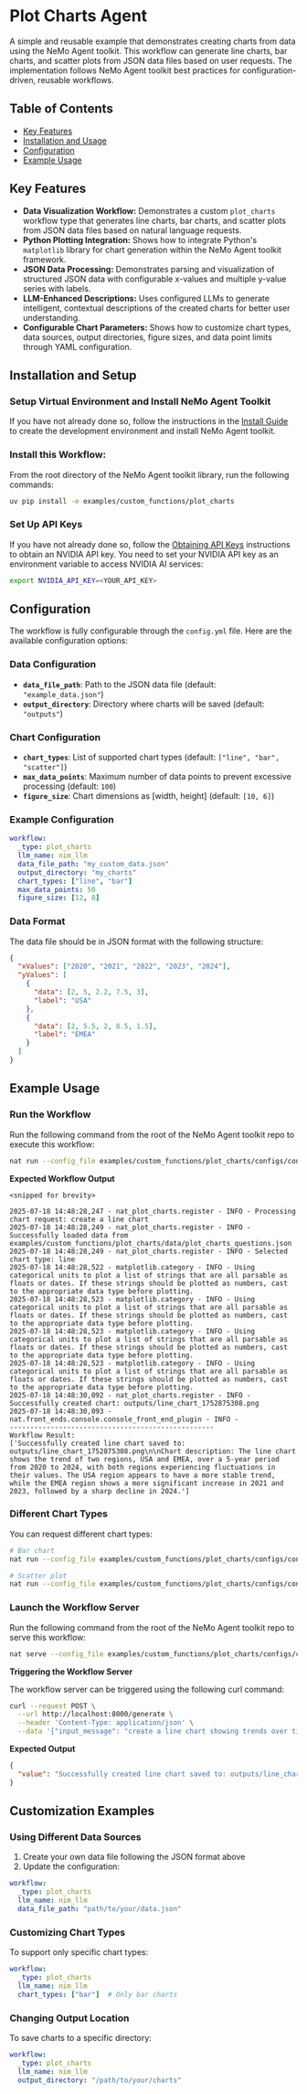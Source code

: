 <!--
SPDX-FileCopyrightText: Copyright (c) 2025, NVIDIA CORPORATION & AFFILIATES. All rights reserved.
SPDX-License-Identifier: Apache-2.0

Licensed under the Apache License, Version 2.0 (the "License");
you may not use this file except in compliance with the License.
You may obtain a copy of the License at

http://www.apache.org/licenses/LICENSE-2.0

Unless required by applicable law or agreed to in writing, software
distributed under the License is distributed on an "AS IS" BASIS,
WITHOUT WARRANTIES OR CONDITIONS OF ANY KIND, either express or implied.
See the License for the specific language governing permissions and
limitations under the License.
-->

<!--
  SPDX-FileCopyrightText: Copyright (c) 2024-2025 NVIDIA CORPORATION & AFFILIATES. All rights reserved.
  SPDX-License-Identifier: Apache-2.0
-->

# Plot Charts Agent

A simple and reusable example that demonstrates creating charts from data using the NeMo Agent toolkit. This workflow can generate line charts, bar charts, and scatter plots from JSON data files based on user requests. The implementation follows NeMo Agent toolkit best practices for configuration-driven, reusable workflows.

## Table of Contents

* [Key Features](#key-features)
* [Installation and Usage](#installation-and-setup)
* [Configuration](#configuration)
* [Example Usage](#example-usage)

## Key Features

- **Data Visualization Workflow:** Demonstrates a custom `plot_charts` workflow type that generates line charts, bar charts, and scatter plots from JSON data files based on natural language requests.
- **Python Plotting Integration:** Shows how to integrate Python's `matplotlib` library for chart generation within the NeMo Agent toolkit framework.
- **JSON Data Processing:** Demonstrates parsing and visualization of structured JSON data with configurable x-values and multiple y-value series with labels.
- **LLM-Enhanced Descriptions:** Uses configured LLMs to generate intelligent, contextual descriptions of the created charts for better user understanding.
- **Configurable Chart Parameters:** Shows how to customize chart types, data sources, output directories, figure sizes, and data point limits through YAML configuration.

## Installation and Setup

### Setup Virtual Environment and Install NeMo Agent Toolkit

If you have not already done so, follow the instructions in the [Install Guide](../../../docs/source/quick-start/installing.md#install-from-source) to create the development environment and install NeMo Agent toolkit.

### Install this Workflow:

From the root directory of the NeMo Agent toolkit library, run the following commands:

```bash
uv pip install -e examples/custom_functions/plot_charts
```

### Set Up API Keys

If you have not already done so, follow the [Obtaining API Keys](../../../docs/source/quick-start/installing.md#obtaining-api-keys) instructions to obtain an NVIDIA API key. You need to set your NVIDIA API key as an environment variable to access NVIDIA AI services:

```bash
export NVIDIA_API_KEY=<YOUR_API_KEY>
```

## Configuration

The workflow is fully configurable through the `config.yml` file. Here are the available configuration options:

### Data Configuration
- **`data_file_path`**: Path to the JSON data file (default: `"example_data.json"`)
- **`output_directory`**: Directory where charts will be saved (default: `"outputs"`)

### Chart Configuration
- **`chart_types`**: List of supported chart types (default: `["line", "bar", "scatter"]`)
- **`max_data_points`**: Maximum number of data points to prevent excessive processing (default: `100`)
- **`figure_size`**: Chart dimensions as [width, height] (default: `[10, 6]`)

### Example Configuration

```yaml
workflow:
  _type: plot_charts
  llm_name: nim_llm
  data_file_path: "my_custom_data.json"
  output_directory: "my_charts"
  chart_types: ["line", "bar"]
  max_data_points: 50
  figure_size: [12, 8]
```

### Data Format

The data file should be in JSON format with the following structure:

```json
{
  "xValues": ["2020", "2021", "2022", "2023", "2024"],
  "yValues": [
    {
      "data": [2, 5, 2.2, 7.5, 3],
      "label": "USA"
    },
    {
      "data": [2, 5.5, 2, 8.5, 1.5],
      "label": "EMEA"
    }
  ]
}
```

## Example Usage

### Run the Workflow

Run the following command from the root of the NeMo Agent toolkit repo to execute this workflow:

```bash
nat run --config_file examples/custom_functions/plot_charts/configs/config.yml --input "create a line chart"
```

**Expected Workflow Output**
```console
<snipped for brevity>

2025-07-18 14:48:28,247 - nat_plot_charts.register - INFO - Processing chart request: create a line chart
2025-07-18 14:48:28,249 - nat_plot_charts.register - INFO - Successfully loaded data from examples/custom_functions/plot_charts/data/plot_charts_questions.json
2025-07-18 14:48:28,249 - nat_plot_charts.register - INFO - Selected chart type: line
2025-07-18 14:48:28,522 - matplotlib.category - INFO - Using categorical units to plot a list of strings that are all parsable as floats or dates. If these strings should be plotted as numbers, cast to the appropriate data type before plotting.
2025-07-18 14:48:28,523 - matplotlib.category - INFO - Using categorical units to plot a list of strings that are all parsable as floats or dates. If these strings should be plotted as numbers, cast to the appropriate data type before plotting.
2025-07-18 14:48:28,523 - matplotlib.category - INFO - Using categorical units to plot a list of strings that are all parsable as floats or dates. If these strings should be plotted as numbers, cast to the appropriate data type before plotting.
2025-07-18 14:48:28,523 - matplotlib.category - INFO - Using categorical units to plot a list of strings that are all parsable as floats or dates. If these strings should be plotted as numbers, cast to the appropriate data type before plotting.
2025-07-18 14:48:30,092 - nat_plot_charts.register - INFO - Successfully created chart: outputs/line_chart_1752875308.png
2025-07-18 14:48:30,093 - nat.front_ends.console.console_front_end_plugin - INFO -
--------------------------------------------------
Workflow Result:
['Successfully created line chart saved to: outputs/line_chart_1752875308.png\n\nChart description: The line chart shows the trend of two regions, USA and EMEA, over a 5-year period from 2020 to 2024, with both regions experiencing fluctuations in their values. The USA region appears to have a more stable trend, while the EMEA region shows a more significant increase in 2021 and 2023, followed by a sharp decline in 2024.']
```

### Different Chart Types

You can request different chart types:

```bash
# Bar chart
nat run --config_file examples/custom_functions/plot_charts/configs/config.yml --input "create a bar chart comparing the data"

# Scatter plot
nat run --config_file examples/custom_functions/plot_charts/configs/config.yml --input "show me a scatter plot"
```

### Launch the Workflow Server

Run the following command from the root of the NeMo Agent toolkit repo to serve this workflow:

```bash
nat serve --config_file examples/custom_functions/plot_charts/configs/config.yml
```

**Triggering the Workflow Server**

The workflow server can be triggered using the following curl command:

```bash
curl --request POST \
  --url http://localhost:8000/generate \
  --header 'Content-Type: application/json' \
  --data '{"input_message": "create a line chart showing trends over time"}'
```

**Expected Output**
```json
{
  "value": "Successfully created line chart saved to: outputs/line_chart_1703123456.png\n\nChart description: The line chart displays comparative performance data for USA and EMEA regions across a five-year period."
}
```

## Customization Examples

### Using Different Data Sources

1. Create your own data file following the JSON format above
2. Update the configuration:

<!-- path-check-skip-begin -->
```yaml
workflow:
  _type: plot_charts
  llm_name: nim_llm
  data_file_path: "path/to/your/data.json"
```
<!-- path-check-skip-end -->

### Customizing Chart Types

To support only specific chart types:

```yaml
workflow:
  _type: plot_charts
  llm_name: nim_llm
  chart_types: ["bar"]  # Only bar charts
```

### Changing Output Location

To save charts to a specific directory:

```yaml
workflow:
  _type: plot_charts
  llm_name: nim_llm
  output_directory: "/path/to/your/charts"
```

